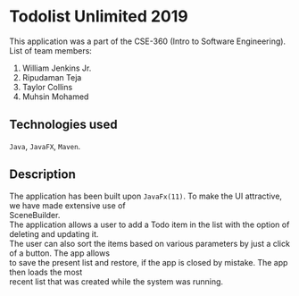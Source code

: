 # Todolist Unlimited 2019

This application was a part of the CSE-360 (Intro to Software Engineering). <br>
List of team members: <br>
1. William Jenkins Jr.<br>
2. Ripudaman Teja <br>
3. Taylor Collins <br>
4. Muhsin Mohamed <br>

## Technologies used
`Java`, `JavaFX`, `Maven`.

## Description
The application has been built upon `JavaFx(11)`. To make the UI attractive, we have made extensive use of <br>
SceneBuilder. <br>
The application allows a user to add a Todo item in the list with the option of deleting and updating it. <br>
The user can also sort the items based on various parameters by just a click of a button. The app allows <br>
to save the present list and restore, if the app is closed by mistake. The app then loads the most <br>
recent list that was created while the system was running.



